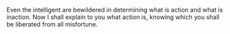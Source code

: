 Even the intelligent are bewildered in determining what is action and what is inaction. Now I shall explain to you what action is, knowing which you shall be liberated from all misfortune.